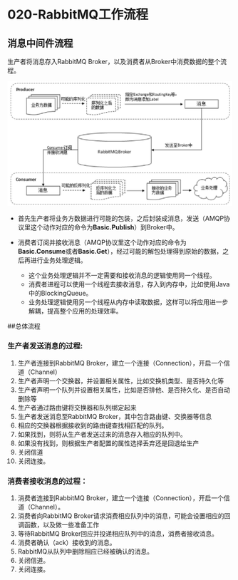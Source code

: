 # 020-RabbitMQ工作流程

## 消息中间件流程

生产者将消息存入RabbitMQ Broker，以及消费者从Broker中消费数据的整个流程。

<img src="../../../../assets/image-20201130125444888.png" alt="image-20201130125444888" style="zoom:50%;" />

- 首先生产者将业务方数据进行可能的包装，之后封装成消息，发送（AMQP协议里这个动作对应的命令为**Basic.Publish**）到Broker中。

- 消费者订阅并接收消息（AMQP协议里这个动作对应的命令为**Basic.Consume**或者**Basic.Get**），经过可能的解包处理得到原始的数据，之后再进行业务处理逻辑。
  - 这个业务处理逻辑并不一定需要和接收消息的逻辑使用同一个线程。
  - 消费者进程可以使用一个线程去接收消息，存入到内存中，比如使用Java中的BlockingQueue。
  - 业务处理逻辑使用另一个线程从内存中读取数据，这样可以将应用进一步解耦，提高整个应用的处理效率。

##总体流程

### 生产者发送消息的过程:

1. 生产者连接到RabbitMQ Broker，建立一个连接（Connection），开启一个信道（Channel）
2. 生产者声明一个交换器，并设置相关属性，比如交换机类型、是否持久化等
3. 生产者声明一个队列并设置相关属性，比如是否排他、是否持久化、是否自动删除等
4. 生产者通过路由键将交换器和队列绑定起来
5. 生产者发送消息至RabbitMQ Broker，其中包含路由键、交换器等信息
6. 相应的交换器根据接收到的路由键查找相匹配的队列。
7. 如果找到，则将从生产者发送过来的消息存入相应的队列中。
8. 如果没有找到，则根据生产者配置的属性选择丢弃还是回退给生产
9. 关闭信道
10. 关闭连接。

### 消费者接收消息的过程：

1. 消费者连接到RabbitMQ Broker，建立一个连接（Connection），开启一个信道（Channel）。
2. 消费者向RabbitMQ Broker请求消费相应队列中的消息，可能会设置相应的回调函数，以及做一些准备工作
3. 等待RabbitMQ Broker回应并投递相应队列中的消息，消费者接收消息。
4. 消费者确认（ack）接收到的消息。
5. RabbitMQ从队列中删除相应已经被确认的消息。
6. 关闭信道。
7. 关闭连接。

